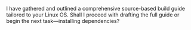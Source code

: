 I have gathered and outlined a comprehensive source-based build guide tailored to your Linux OS. Shall I proceed with drafting the full guide or begin the next task—installing dependencies?

